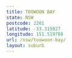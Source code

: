 ```yaml
---
title: TOOWOON BAY
state: NSW
postcode: 2261
latitude: -33.315827
longitude: 151.519708
url: /nsw/toowoon-bay/
layout: suburb
---
```

